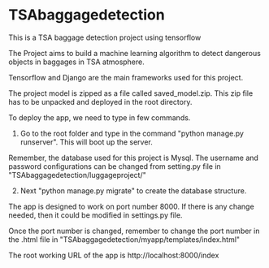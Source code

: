 # TSAbaggagedetection
This is a TSA baggage detection project using tensorflow

The Project aims to build a machine learning algorithm to detect dangerous objects in baggages in TSA atmosphere.

Tensorflow and Django are the main frameworks used for this project.

The project model is zipped as a file called saved_model.zip. This zip file has to be unpacked and deployed in the root directory.

To deploy the app, we need to type in few commands.

1. Go to the root folder and type in the command "python manage.py runserver". This will boot up the server.

Remember, the database used for this project is Mysql. The username and password configurations can be changed from setting.py file in "TSAbaggagedetection/luggageproject/"

2. Next "python manage.py migrate" to create the database structure.

The app is designed to work on port number 8000. If there is any change needed, then it could be modified in settings.py file. 

Once the port number is changed, remember to change the port number in the .html file in "TSAbaggagedetection/myapp/templates/index.html"

The root working URL of the app is http://localhost:8000/index
